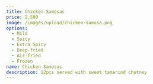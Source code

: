 ```yaml
---
title: Chicken Samosas
price: 2,500
image: /images/upload/chicken-samosa.png
options:
  - Mild
  - Spicy
  - Extra Spicy
  - Deep-fried
  - Air-fried
  - Frozen
name: Chicken Samosas
description: 12pcs served with sweet tamarind chutney
---
```

